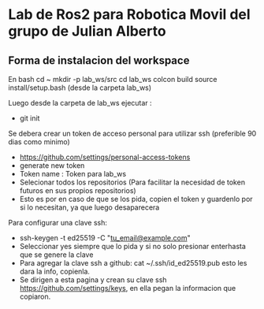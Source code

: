 # Lab de Ros2 para Robotica Movil del grupo de Julian Alberto


## Forma de instalacion del workspace
En bash 
cd ~
mkdir -p lab_ws/src
cd lab_ws
colcon build
source install/setup.bash (desde la carpeta lab_ws)

Luego desde la carpeta de lab_ws ejecutar : 
- git init


Se debera crear un token de acceso personal para utilizar ssh (preferible 90 dias como minimo)
- https://github.com/settings/personal-access-tokens
- generate new token
- Token name : Token para lab_ws
- Selecionar todos los repositorios (Para facilitar la necesidad de token futuros en sus propios repositorios)
- Esto es por en caso de que se los pida, copien el token y guardenlo por si lo necesitan, ya que luego desaparecera

Para configurar una clave ssh:
- ssh-keygen -t ed25519 -C "tu_email@example.com"
- Seleccionar yes siempre que lo pida y si no solo presionar enterhasta que se genere la clave
- Para agregar la clave ssh a github: cat ~/.ssh/id_ed25519.pub esto les dara la info, copienla.
- Se dirigen a esta pagina y crean su clave ssh https://github.com/settings/keys, en ella pegan la informacion que copiaron.




